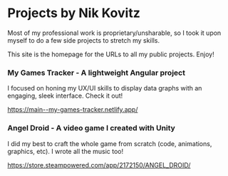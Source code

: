 # Projects by Nik Kovitz
Most of my professional work is proprietary/unsharable, so I took it upon myself to do a few side projects to stretch my skills.

This site is the homepage for the URLs to all my public projects. Enjoy!

### My Games Tracker - A lightweight Angular project
I focused on honing my UX/UI skills to display data graphs with an engaging, sleek interface. Check it out!

https://main--my-games-tracker.netlify.app/

### Angel Droid - A video game I created with Unity
I did my best to craft the whole game from scratch (code, animations, graphics, etc).
I wrote all the music too!

https://store.steampowered.com/app/2172150/ANGEL_DROID/
